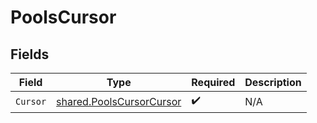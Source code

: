 # PoolsCursor


## Fields

| Field                                                                       | Type                                                                        | Required                                                                    | Description                                                                 |
| --------------------------------------------------------------------------- | --------------------------------------------------------------------------- | --------------------------------------------------------------------------- | --------------------------------------------------------------------------- |
| `Cursor`                                                                    | [shared.PoolsCursorCursor](../../../pkg/models/shared/poolscursorcursor.md) | :heavy_check_mark:                                                          | N/A                                                                         |